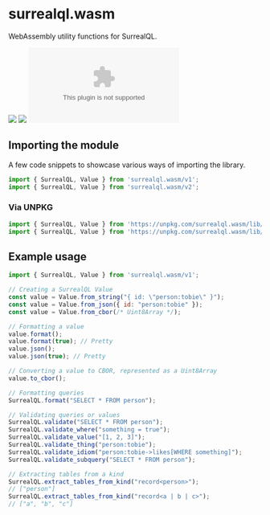 # surrealql.wasm

WebAssembly utility functions for SurrealQL.

[![](https://img.shields.io/badge/status-beta-ff00bb.svg?style=flat-square)](https://github.com/surrealdb/surrealql.wasm)
[![](https://img.shields.io/badge/license-Apache_License_2.0-00bfff.svg?style=flat-square)](https://github.com/surrealdb/surrealql.wasm)
[![](https://img.shields.io/npm/v/surrealql.wasm?style=flat-square)](https://www.npmjs.com/package/surrealql.wasm)

## Importing the module

A few code snippets to showcase various ways of importing the library.

```js
import { SurrealQL, Value } from 'surrealql.wasm/v1';
import { SurrealQL, Value } from 'surrealql.wasm/v2';
```

### Via UNPKG
```js
import { SurrealQL, Value } from 'https://unpkg.com/surrealql.wasm/lib/v1.js';
import { SurrealQL, Value } from 'https://unpkg.com/surrealql.wasm/lib/v2.js';
```

## Example usage

```js
import { SurrealQL, Value } from 'surrealql.wasm/v1';

// Creating a SurrealQL Value
const value = Value.from_string("{ id: \"person:tobie\" }");
const value = Value.from_json({ id: "person:tobie" });
const value = Value.from_cbor(/* Uint8Array */);

// Formatting a value
value.format();
value.format(true); // Pretty
value.json();
value.json(true); // Pretty

// Converting a value to CBOR, represented as a Uint8Array
value.to_cbor();

// Formatting queries
SurrealQL.format("SELECT * FROM person");

// Validating queries or values
SurrealQL.validate("SELECT * FROM person");
SurrealQL.validate_where("something = true");
SurrealQL.validate_value("[1, 2, 3]");
SurrealQL.validate_thing("person:tobie");
SurrealQL.validate_idiom("person:tobie->likes[WHERE something]");
SurrealQL.validate_subquery("SELECT * FROM person");

// Extracting tables from a kind
SurrealQL.extract_tables_from_kind("record<person>");
// ["person"]
SurrealQL.extract_tables_from_kind("record<a | b | c>");
// ["a", "b", "c"]
```
